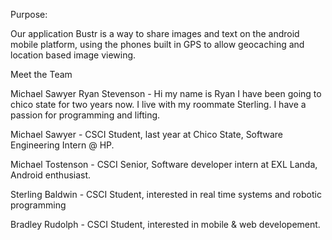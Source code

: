 Purpose:

Our application Bustr is a way to share images and text on the android mobile
 platform, using the phones built in GPS to allow geocaching and location
 based image viewing.

Meet the Team

Michael Sawyer
Ryan Stevenson - Hi my name is Ryan I have been going to chico state for two years now. I live with my roommate Sterling. I have a passion for programming and lifting. 

Michael Sawyer - CSCI Student, last year at Chico State, Software Engineering Intern @ HP.

Michael Tostenson - CSCI Senior, Software developer intern at EXL Landa, Android enthusiast.

Sterling Baldwin - CSCI Student, interested in real time systems and robotic programming

Bradley Rudolph - CSCI Student, interested in mobile & web developement. 
